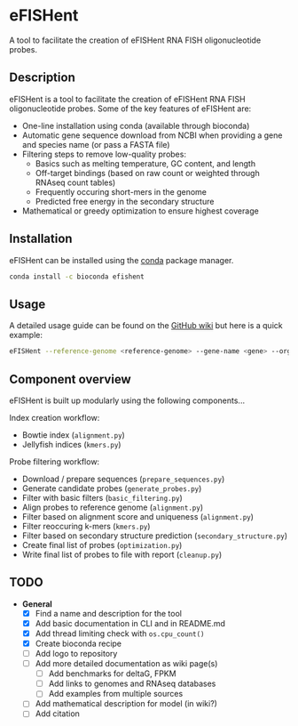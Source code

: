 # eFISHent

A tool to facilitate the creation of eFISHent RNA FISH oligonucleotide probes.

## Description

eFISHent is a tool to facilitate the creation of eFISHent RNA FISH oligonucleotide probes. Some of the key features of eFISHent are:

* One-line installation using conda (available through bioconda)
* Automatic gene sequence download from NCBI when providing a gene and species name (or pass a FASTA file)
* Filtering steps to remove low-quality probes:
  * Basics such as melting temperature, GC content, and length
  * Off-target bindings (based on raw count or weighted through RNAseq count tables)
  * Frequently occuring short-mers in the genome
  * Predicted free energy in the secondary structure
* Mathematical or greedy optimization to ensure highest coverage

## Installation

eFISHent can be installed using the [conda](https://conda.io/) package manager.

```bash
conda install -c bioconda efishent
```

## Usage

A detailed usage guide can be found on the [GitHub wiki](https://github.com/bbquercus/eFISHent/wiki) but here is a quick example:

```bash
eFISHent --reference-genome <reference-genome> --gene-name <gene> --organism-name <organism>
```

## Component overview

eFISHent is built up modularly using the following components...

Index creation workflow:

* Bowtie index (`alignment.py`)
* Jellyfish indices (`kmers.py`)

Probe filtering workflow:

* Download / prepare sequences (`prepare_sequences.py`)
* Generate candidate probes (`generate_probes.py`)
* Filter with basic filters (`basic_filtering.py`)
* Align probes to reference genome (`alignment.py`)
* Filter based on alignment score and uniqueness (`alignment.py`)
* Filter reoccuring k-mers (`kmers.py`)
* Filter based on secondary structure prediction (`secondary_structure.py`)
* Create final list of probes (`optimization.py`)
* Write final list of probes to file with report (`cleanup.py`)

## TODO

* **General**
  * [x] Find a name and description for the tool
  * [x] Add basic documentation in CLI and in README.md
  * [x] Add thread limiting check with `os.cpu_count()`
  * [x] Create bioconda recipe
  * [ ] Add logo to repository
  * [ ] Add more detailed documentation as wiki page(s)
    * [ ] Add benchmarks for deltaG, FPKM
    * [ ] Add links to genomes and RNAseq databases
    * [ ] Add examples from multiple sources
  * [ ] Add mathematical description for model (in wiki?)
  * [ ] Add citation

